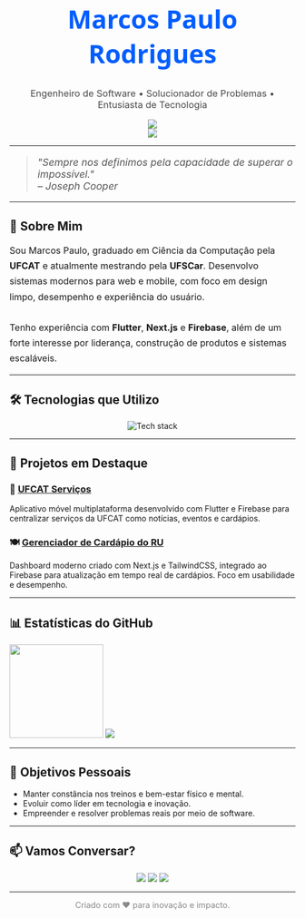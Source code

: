 <!-- assets como CSS inline são usados pois GitHub não permite arquivos externos -->

<h1 align="center" style="font-size: 2.8rem; color: #005dff; font-family: 'Segoe UI', Tahoma, Geneva, Verdana, sans-serif;">
  Marcos Paulo Rodrigues
</h1>

<h3 align="center" style="color: #4a4a4a; font-weight: normal;">
  Engenheiro de Software • Solucionador de Problemas • Entusiasta de Tecnologia
</h3>

<p align="center">
  <a href="README.md">
    <img src="https://img.shields.io/badge/🇺🇸 English Version-005dff?style=for-the-badge&logo=googletranslate&logoColor=white" />
  </a>
  <br>
  <img src="https://komarev.com/ghpvc/?username=marcospaulor&color=005dff" />
</p>

<hr>

<blockquote style="font-size: 1.1rem; font-style: italic; color: #555;">
  "Sempre nos definimos pela capacidade de superar o impossível."  
  <br>– Joseph Cooper
</blockquote>

---

## 🚀 Sobre Mim

<div style="font-size: 1rem; line-height: 1.7;">
Sou Marcos Paulo, graduado em Ciência da Computação pela <strong>UFCAT</strong> e atualmente mestrando pela <strong>UFSCar</strong>. Desenvolvo sistemas modernos para web e mobile, com foco em design limpo, desempenho e experiência do usuário.
<br><br>
Tenho experiência com <strong>Flutter</strong>, <strong>Next.js</strong> e <strong>Firebase</strong>, além de um forte interesse por liderança, construção de produtos e sistemas escaláveis.
</div>

---

## 🛠️ Tecnologias que Utilizo

<div align="center">

<img src="https://skillicons.dev/icons?i=flutter,dart,nextjs,firebase,js,java,tailwind,git,linux&perline=5" alt="Tech stack" />

</div>

---

## 📌 Projetos em Destaque

### 🧭 [UFCAT Serviços](https://github.com/marcospaulor/ufcat_app)
Aplicativo móvel multiplataforma desenvolvido com Flutter e Firebase para centralizar serviços da UFCAT como notícias, eventos e cardápios.

### 🍽️ [Gerenciador de Cardápio do RU](https://github.com/marcospaulor/ru-ufcat-menu)
Dashboard moderno criado com Next.js e TailwindCSS, integrado ao Firebase para atualização em tempo real de cardápios. Foco em usabilidade e desempenho.

---

## 📊 Estatísticas do GitHub

<p>
  <img src="https://github-readme-stats.vercel.app/api?username=marcospaulor&show_icons=true&theme=radical" height="165">
  <img src="https://github-readme-stats.vercel.app/api/top-langs/?username=marcospaulor&layout=compact&theme=radical">
</p>

---

## 🎯 Objetivos Pessoais

- Manter constância nos treinos e bem-estar físico e mental.  
- Evoluir como líder em tecnologia e inovação.  
- Empreender e resolver problemas reais por meio de software.

---

## 📫 Vamos Conversar?

<div align="center">

<a href="mailto:dev.silva.marcos@gmail.com"><img src="https://img.shields.io/badge/E-mail-EA4335?style=for-the-badge&logo=gmail&logoColor=white"/></a>
<a href="https://linkedin.com/in/marcospaulor"><img src="https://img.shields.io/badge/LinkedIn-0A66C2?style=for-the-badge&logo=linkedin&logoColor=white"/></a>
<a href="https://twitter.com/marcospaulor_"><img src="https://img.shields.io/badge/Twitter-1DA1F2?style=for-the-badge&logo=twitter&logoColor=white"/></a>

</div>

---

<p align="center" style="font-size: 0.9rem; color: #888;">
  Criado com ❤ para inovação e impacto.
</p>
